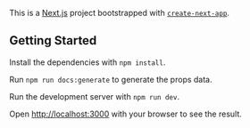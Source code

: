 This is a [Next.js](https://nextjs.org/) project bootstrapped with [`create-next-app`](https://github.com/vercel/next.js/tree/canary/packages/create-next-app).

## Getting Started

Install the dependencies with `npm install`.

Run `npm run docs:generate` to generate the props data.

Run the development server with `npm run dev`.

Open [http://localhost:3000](http://localhost:3000) with your browser to see the result.
